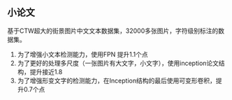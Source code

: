 ## 小论文
基于CTW超大的街景图片中文文本数据集，32000多张图片，字符级别标注的数据集。
1. 为了增强小文本检测能力，使用FPN  提升1.1个点
2. 为了更好的处理多尺度（一张图片有大文字，小文字），使用inception论文结构，提升接近1.8
3. 为了增强形变文字的检测能力，在Inception结构的最后使用可变形卷积，提升0.7个点
